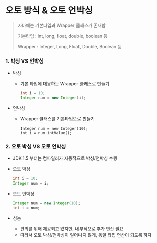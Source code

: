 # 오토 방식 & 오토 언박싱

> 자바에는 기본타입과 Wrapper 클래스가 존재함
>
> 기본타입 : int, long, float, double, boolean 등
>
> Wrapper : Integer, Long, Float, Double, Boolean 등



### 1. 박싱 VS 언박싱

- 박싱

  - 기본 타입에 대응하는 Wrapper 클래스로 만들기
    ```java
    int i = 10;
    Integer num = new Integer(i);
    ```

    

- 언박싱

  - Wrapper 클래스를 기본타입으로 만들기
    ```
    Integer num = new Integer(10);
    int i = num.intValue();
    ```



### 2. 오토 박싱 VS 오토 언박싱

- JDK 1.5 부터는 컴파일러가 자동적으로 박싱/언박싱 수행

- 오토 박싱

  ```java
  int i = 10;
  Integer num = i;	
  ```

- 오토 언박싱
  ```java
  Integer num = new Integer(10);
  int i = num;
  ```

- 성능
  - 편의를 위해 제공되고 있지만, 내부적으로 추가 연산 필요
  - 따라서 오토 박싱/언박싱이 일어나지 않게, 동일 타입 연산이 되도록 하자
